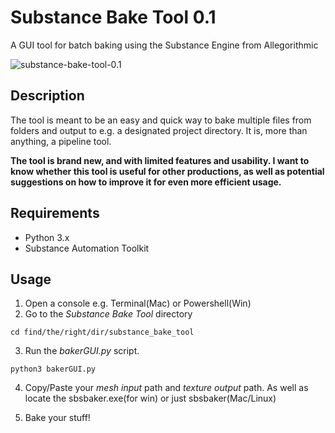 # Substance Bake Tool 0.1
A GUI tool for batch baking using the Substance Engine from Allegorithmic

![substance-bake-tool-0.1](https://i.imgur.com/uiPLZ0f.png)

## Description

The tool is meant to be an easy and quick way to bake multiple files from folders and output to e.g. a designated project directory. It is, more than anything, a pipeline tool.

**The tool is brand new, and with limited features and usability. I want to know whether this tool is useful for other productions, as well as potential suggestions on how to improve it for even more efficient usage.**

## Requirements

* Python 3.x
* Substance Automation Toolkit

## Usage

1. Open a console e.g. Terminal(Mac) or Powershell(Win)
2. Go to the *Substance Bake Tool* directory

```
cd find/the/right/dir/substance_bake_tool
```

3. Run the *bakerGUI.py* script.

```
python3 bakerGUI.py
```
4. Copy/Paste your *mesh input* path and *texture output* path. As well as locate the sbsbaker.exe(for win) or just sbsbaker(Mac/Linux)

5. Bake your stuff!